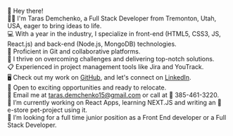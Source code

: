 👋 Hey there!  
🧑‍💻 I'm Taras Demchenko, a Full Stack Developer from Tremonton, Utah, USA, eager to bring ideas to life.  
💻 With a year in the industry, I specialize in front-end (HTML5, CSS3, JS, React.js) and back-end (Node.js, MongoDB) technologies.  
👥 Proficient in Git and collaborative platforms.  
🦾 I thrive on overcoming challenges and delivering top-notch solutions.  
📋 Experienced in project management tools like Jira and YouTrack.  
🖥️ Check out my work on [GitHub](https://github.com/Meelenych), and let's connect on [LinkedIn](https://www.linkedin.com/in/taras-demchenko/).  
🚙 Open to exciting opportunities and ready to relocate.  
📧 Email me at taras.demchenko15@gmail.com or call at 📱 385-461-3220.   
🔭 I’m currently working on React Apps, learning NEXT.JS and writing an 🛒 e-store pet-project using it.   
👯 I’m looking for a full time junior position as a Front End developer or a Full Stack Developer.  
